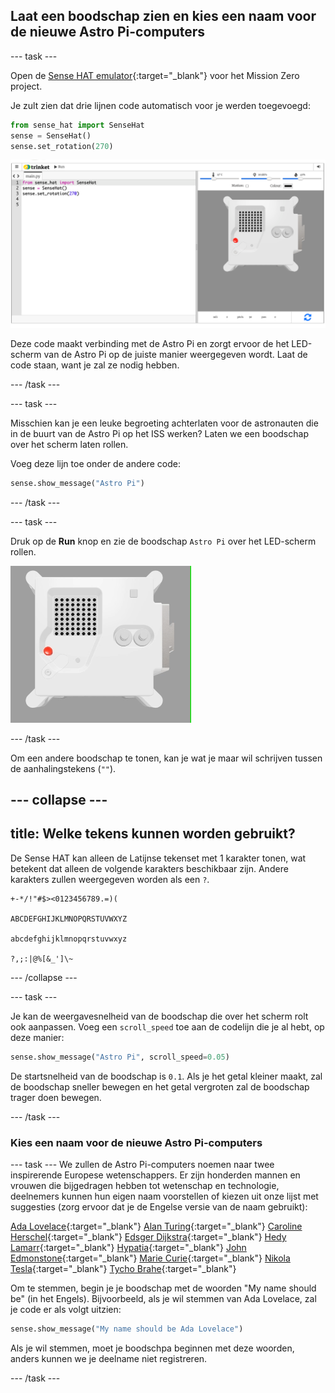 ## Laat een boodschap zien en kies een naam voor de nieuwe Astro Pi-computers

--- task ---

Open de [Sense HAT emulator](https://trinket.io/mission-zero){:target="_blank"} voor het Mission Zero project.

Je zult zien dat drie lijnen code automatisch voor je werden toegevoegd:

```python
from sense_hat import SenseHat
sense = SenseHat()
sense.set_rotation(270)
```

![Een screenshot van de Trinket Sense Hat-emulator met drie regels startcode wordt getoond op de linkerhelft van het scherm.](images/sense-hat-emulator2.png)

Deze code maakt verbinding met de Astro Pi en zorgt ervoor de het LED-scherm van de Astro Pi op de juiste manier weergegeven wordt. Laat de code staan, want je zal ze nodig hebben.

--- /task ---

--- task ---

Misschien kan je een leuke begroeting achterlaten voor de astronauten die in de buurt van de Astro Pi op het ISS werken? Laten we een boodschap over het scherm laten rollen.

Voeg deze lijn toe onder de andere code:

```python
sense.show_message("Astro Pi")
```

--- /task ---

--- task ---

Druk op de **Run** knop en zie de boodschap `Astro Pi` over het LED-scherm rollen.

![De Trinket Sense HAT-emulator waarop een voorbeeldprogramma draait die de tekst "Astro PI" over de LED-matrix laat scrollen in witte letters](images/M0_1.gif)

--- /task ---

Om een andere boodschap te tonen, kan je wat je maar wil schrijven tussen de aanhalingstekens (`""`).

--- collapse ---
---
title: Welke tekens kunnen worden gebruikt?
---

De Sense HAT kan alleen de Latijnse tekenset met 1 karakter tonen, wat betekent dat alleen de volgende karakters beschikbaar zijn. Andere karakters zullen weergegeven worden als een `?`.

```
+-*/!"#$><0123456789.=)(

ABCDEFGHIJKLMNOPQRSTUVWXYZ

abcdefghijklmnopqrstuvwxyz

?,;:|@%[&_']\~
```

--- /collapse ---

--- task ---

Je kan de weergavesnelheid van de boodschap die over het scherm rolt ook aanpassen. Voeg een `scroll_speed` toe aan de codelijn die je al hebt, op deze manier:

```python
sense.show_message("Astro Pi", scroll_speed=0.05)
```

De startsnelheid van de boodschap is `0.1`. Als je het getal kleiner maakt, zal de boodschap sneller bewegen en het getal vergroten zal de boodschap trager doen bewegen.

--- /task ---

### Kies een naam voor de nieuwe Astro Pi-computers

--- task --- We zullen de Astro Pi-computers noemen naar twee inspirerende Europese wetenschappers. Er zijn honderden mannen en vrouwen die bijgedragen hebben tot wetenschap en technologie, deelnemers kunnen hun eigen naam voorstellen of kiezen uit onze lijst met suggesties (zorg ervoor dat je de Engelse versie van de naam gebruikt):

[Ada Lovelace](https://en.wikipedia.org/wiki/Ada_Lovelace){:target="_blank"} 
[Alan Turing](https://en.wikipedia.org/wiki/Alan_Turing){:target="_blank"} 
[Caroline Herschel](https://en.wikipedia.org/wiki/Caroline_Herschel){:target="_blank"} 
[Edsger Dijkstra](https://en.wikipedia.org/wiki/Edsger_W._Dijkstra){:target="_blank"} 
[Hedy Lamarr](https://en.wikipedia.org/wiki/Hedy_Lamarr){:target="_blank"} 
[Hypatia](https://en.wikipedia.org/wiki/Hypatia){:target="_blank"} 
[John Edmonstone](https://en.wikipedia.org/wiki/John_Edmonstone){:target="_blank"} 
[Marie Curie](https://en.wikipedia.org/wiki/Marie_Curie){:target="_blank"} 
[Nikola Tesla](https://en.wikipedia.org/wiki/Nikola_Tesla){:target="_blank"} 
[Tycho Brahe](https://en.wikipedia.org/wiki/Tycho_Brahe){:target="_blank"}

Om te stemmen, begin je je boodschap met de woorden "My name should be" (in het Engels). Bijvoorbeeld, als je wil stemmen van Ada Lovelace, zal je code er als volgt uitzien:

```python
sense.show_message("My name should be Ada Lovelace")
```

Als je wil stemmen, moet je boodschpa beginnen met deze woorden, anders kunnen we je deelname niet registreren.

--- /task ---



